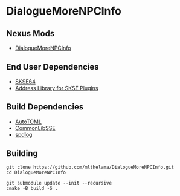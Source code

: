 # DialogueMoreNPCInfo

## Nexus Mods
* [DialogueMoreNPCInfo](https://www.nexusmods.com/skyrimspecialedition/mods/71866)

## End User Dependencies
* [SKSE64](https://skse.silverlock.org/)
* [Address Library for SKSE Plugins](https://www.nexusmods.com/skyrimspecialedition/mods/32444)

## Build Dependencies
* [AutoTOML](https://github.com/Ryan-rsm-McKenzie/AutoTOML)
* [CommonLibSSE](https://github.com/Ryan-rsm-McKenzie/CommonLibSSE)
* [spdlog](https://github.com/gabime/spdlog)


## Building
```
git clone https://github.com/mlthelama/DialogueMoreNPCInfo.git
cd DialogueMoreNPCInfo

git submodule update --init --recursive
cmake -B build -S .
```
